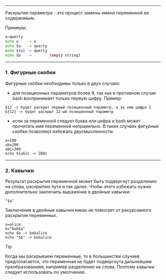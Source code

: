 ___
Раскрытие параметра - это процесс замены имени переменной ее содержимым.

Примеры:
```bash
a=qwerty
echo a    -> a
echo $a   -> qwerty
echo ${a} -> qwerty
echo $b   ->        (empty string)
```

___
### 1. Фигурные скобки

Фигурные скобки необходимы только в двух случаях:
- для позиционных параметров более 9, так как в противном случае bash воспринимает только первую цифру. Пример:
```
$12 -> будет раскрыт первый позиционный параметр, а за ним цифра 2
${12} -> будет раскрыт 12-ый позиционный параметр
```
- если за переменной следует буква или цифра и bash может прочитать имя переменной неправильно. В таких случаях фигурные скобки позволяют избежать двусмысленности:
```
a=100
ab=200
abc=300
echo ${ab}c -> 200c
```

___
### 2. Кавычки

Результат раскрытия переменной может быть подвергнут разделению на слова, раскрытию пути и так далее. Чтобы этого избежать нужно дополнительно заключить выражение в двойные кавычки:
```
"$a"
```

Заключение в двойные кавычки никак не помогает от рекурсивного раскрытия переменных.
```
a=alice
b="bob$a"
echo $b -> bobalice
echo "$b" -> bobalice
```

>[!tip]
>Когда мы раскрываем переменные, то в большинстве случаев предполагается, что переменная не будет подвергнута дальнейшим преобразованиям, например разделению на слова. Поэтому кавычки следует использовать по умолчанию.
